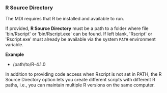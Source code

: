 ### R Source Directory

The MDI requires that R be installed and available to run. 

If provided, **R Source Directory** must be a path to a folder 
where file 'bin/Rscript' or 'bin/Rscript.exe' can be found.
If left blank, 'Rscript' or 'Rscript.exe' must already be available 
via the system <code>PATH</code> environment variable.

**Example**

- /path/to/R-4.1.0

In addition to providing code access when Rscript is not set in PATH,
the R Source Directory option lets you create different scripts with 
different R paths, i.e., you can
maintain multiple R versions on the same computer.
